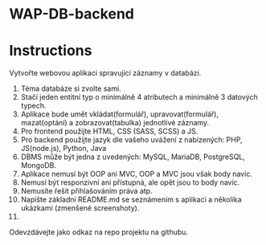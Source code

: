# WAP-DB-backend
# Instructions
Vytvořte webovou aplikaci spravující záznamy v databázi.

1. Téma databáze si zvolte sami.
2. Stačí jeden entitní typ o minimálně 4 atributech a minimálně 3 datových typech.
3. Aplikace bude umět vkládat(formulář), upravovat(formulář), mazat(optání) a zobrazovat(tabulka) jednotlivé záznamy.
4. Pro frontend použijte HTML, CSS (SASS, SCSS) a JS.
5. Pro backend použijte jazyk dle vašeho uvážení z nabízených: PHP, JS(node.js), Python, Java
6. DBMS může být jedna z uvedených: MySQL, MariaDB, PostgreSQL, MongoDB.
7. Aplikace nemusí být OOP ani MVC, OOP a MVC jsou však body navíc.
8. Nemusí být responzivní ani přístupná, ale opět jsou to body navíc.
9. Nemusíte řešit přihlašováním práva atp.
10. Napište základní README.md se seznámením s aplikací a několika ukázkami (zmenšené screenshoty). 
11. 
Odevzdávejte jako odkaz na repo projektu na githubu.
